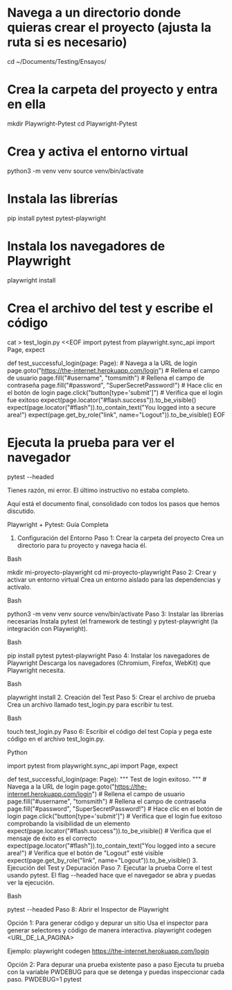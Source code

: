 # Navega a un directorio donde quieras crear el proyecto (ajusta la ruta si es necesario)
cd ~/Documents/Testing/Ensayos/

# Crea la carpeta del proyecto y entra en ella
mkdir Playwright-Pytest
cd Playwright-Pytest

# Crea y activa el entorno virtual
python3 -m venv venv
source venv/bin/activate

# Instala las librerías
pip install pytest pytest-playwright

# Instala los navegadores de Playwright
playwright install

# Crea el archivo del test y escribe el código
cat > test_login.py <<EOF
import pytest
from playwright.sync_api import Page, expect

def test_successful_login(page: Page):
    # Navega a la URL de login
    page.goto("https://the-internet.herokuapp.com/login")
    # Rellena el campo de usuario
    page.fill("#username", "tomsmith")
    # Rellena el campo de contraseña
    page.fill("#password", "SuperSecretPassword!")
    # Hace clic en el botón de login
    page.click("button[type='submit']")
    # Verifica que el login fue exitoso
    expect(page.locator("#flash.success")).to_be_visible()
    expect(page.locator("#flash")).to_contain_text("You logged into a secure area!")
    expect(page.get_by_role("link", name="Logout")).to_be_visible()
EOF

# Ejecuta la prueba para ver el navegador
pytest --headed

Tienes razón, mi error. El último instructivo no estaba completo.

Aquí está el documento final, consolidado con todos los pasos que hemos discutido.

Playwright + Pytest: Guía Completa
1. Configuración del Entorno
Paso 1: Crear la carpeta del proyecto
Crea un directorio para tu proyecto y navega hacia él.

Bash

mkdir mi-proyecto-playwright
cd mi-proyecto-playwright
Paso 2: Crear y activar un entorno virtual
Crea un entorno aislado para las dependencias y actívalo.

Bash

python3 -m venv venv
source venv/bin/activate
Paso 3: Instalar las librerías necesarias
Instala pytest (el framework de testing) y pytest-playwright (la integración con Playwright).

Bash

pip install pytest pytest-playwright
Paso 4: Instalar los navegadores de Playwright
Descarga los navegadores (Chromium, Firefox, WebKit) que Playwright necesita.

Bash

playwright install
2. Creación del Test
Paso 5: Crear el archivo de prueba
Crea un archivo llamado test_login.py para escribir tu test.

Bash

touch test_login.py
Paso 6: Escribir el código del test
Copia y pega este código en el archivo test_login.py.

Python

import pytest
from playwright.sync_api import Page, expect

def test_successful_login(page: Page):
    """
    Test de login exitoso.
    """
    # Navega a la URL de login
    page.goto("https://the-internet.herokuapp.com/login")
    # Rellena el campo de usuario
    page.fill("#username", "tomsmith")
    # Rellena el campo de contraseña
    page.fill("#password", "SuperSecretPassword!")
    # Hace clic en el botón de login
    page.click("button[type='submit']")
    # Verifica que el login fue exitoso comprobando la visibilidad de un elemento
    expect(page.locator("#flash.success")).to_be_visible()
    # Verifica que el mensaje de éxito es el correcto
    expect(page.locator("#flash")).to_contain_text("You logged into a secure area!")
    # Verifica que el botón de "Logout" esté visible
    expect(page.get_by_role("link", name="Logout")).to_be_visible()
3. Ejecución del Test y Depuración
Paso 7: Ejecutar la prueba
Corre el test usando pytest. El flag --headed hace que el navegador se abra y puedas ver la ejecución.

Bash

pytest --headed
Paso 8: Abrir el Inspector de Playwright

Opción 1: Para generar código y depurar un sitio
Usa el inspector para generar selectores y código de manera interactiva.
playwright codegen <URL_DE_LA_PAGINA>

Ejemplo: playwright codegen https://the-internet.herokuapp.com/login

Opción 2: Para depurar una prueba existente paso a paso
Ejecuta tu prueba con la variable PWDEBUG para que se detenga y puedas inspeccionar cada paso.
PWDEBUG=1 pytest